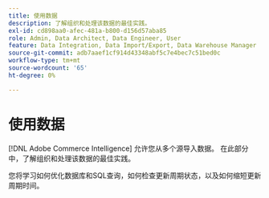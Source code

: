 ```yaml
---
title: 使用数据
description: 了解组织和处理该数据的最佳实践。
exl-id: cd898aa0-afec-481a-b800-d156d57aba85
role: Admin, Data Architect, Data Engineer, User
feature: Data Integration, Data Import/Export, Data Warehouse Manager
source-git-commit: adb7aaef1cf914d43348abf5c7e4bec7c51bed0c
workflow-type: tm+mt
source-wordcount: '65'
ht-degree: 0%

---
```


# 使用数据

[!DNL Adobe Commerce Intelligence] 允许您从多个源导入数据。 在此部分中，了解组织和处理该数据的最佳实践。

您将学习如何优化数据库和SQL查询，如何检查更新周期状态，以及如何缩短更新周期时间。
